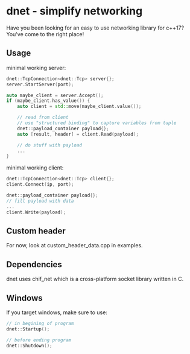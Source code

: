 # dnet - simplify networking
Have you been looking for an easy to use networking library for c++17? You've come to the right place!

## Usage
minimal working server:
```cpp
dnet::TcpConnection<dnet::Tcp> server{};
server.StartServer(port);

auto maybe_client = server.Accept();
if (maybe_client.has_value()) {
    auto client = std::move(maybe_client.value());

    // read from client
    // use "structured binding" to capture variables from tuple
    dnet::payload_container payload{};
    auto [result, header] = client.Read(payload);

    // do stuff with payload
    ...
}
```

minimal working client:
```cpp
dnet::TcpConnection<dnet::Tcp> client{};
client.Connect(ip, port);

dnet::payload_container payload{};
// fill payload with data
...
client.Write(payload);
```

## Custom header
For now, look at custom_header_data.cpp in examples.

## Dependencies
dnet uses chif_net which is a cross-platform socket library written in C.

## Windows
If you target windows, make sure to use:
```cpp
// in begining of program
dnet::Startup();

// before ending program
dnet::Shutdown();
```
